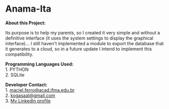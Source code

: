 # Anama-Ita

**About this Project:**

Its purpose is to help my parents, so I created it very simple and without a definitive interface (it uses the system settings to display the graphical interface)... I still haven't implemented a module to export the database that it generates to a cloud, so in a future update I intend to implement this compatibility.

**Programming Languages ​​Used:**          
	1. PYTHON                                       
	2. SQLite

**Developer Contact:**         
	1. maciel.ferro@acad.ifma.edu.br  
	2. kogasaal@gmail.com  
	3. [My LinkedIn profile](https://www.linkedin.com/in/saulo-ferro-maciel-74b65a1b8/)

